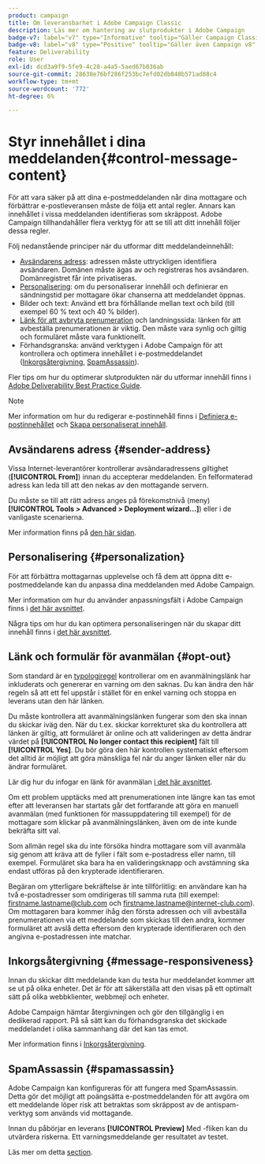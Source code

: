 ```yaml
---
product: campaign
title: Om leveransbarhet i Adobe Campaign Classic
description: Läs mer om hantering av slutprodukter i Adobe Campaign
badge-v7: label="v7" type="Informative" tooltip="Gäller Campaign Classic v7"
badge-v8: label="v8" type="Positive" tooltip="Gäller även Campaign v8"
feature: Deliverability
role: User
exl-id: dcd3a9f9-5fe9-4c28-a4a5-5aed67b036ab
source-git-commit: 28638e76bf286f253bc7efd02db848b571ad88c4
workflow-type: tm+mt
source-wordcount: '772'
ht-degree: 6%

---
```


# Styr innehållet i dina meddelanden{#control-message-content}


För att vara säker på att dina e-postmeddelanden når dina mottagare och förbättrar e-postleveransen måste de följa ett antal regler. Annars kan innehållet i vissa meddelanden identifieras som skräppost. Adobe Campaign tillhandahåller flera verktyg för att se till att ditt innehåll följer dessa regler.

Följ nedanstående principer när du utformar ditt meddelandeinnehåll:

* [Avsändarens adress](#sender-address): adressen måste uttryckligen identifiera avsändaren. Domänen måste ägas av och registreras hos avsändaren. Domänregistret får inte privatiseras.
* [Personalisering](#personalization): om du personaliserar innehåll och definierar en sändningstid per mottagare ökar chanserna att meddelandet öppnas.
* Bilder och text: Använd ett bra förhållande mellan text och bild (till exempel 60 % text och 40 % bilder).
* [Länk för att avbryta prenumeration](#opt-out) och landningssida: länken för att avbeställa prenumerationen är viktig. Den måste vara synlig och giltig och formuläret måste vara funktionellt.
* Förhandsgranska: använd verktygen i Adobe Campaign för att kontrollera och optimera innehållet i e-postmeddelandet ([Inkorgsåtergivning](#message-responsiveness), [SpamAssassin](#spamassassin)).

Fler tips om hur du optimerar slutprodukten när du utformar innehåll finns i [Adobe Deliverability Best Practice Guide](https://experienceleague.adobe.com/docs/deliverability-learn/deliverability-best-practice-guide/content-best-practices-for-optimal-delivery.html).

>[!NOTE]
>
>Mer information om hur du redigerar e-postinnehåll finns i [Definiera e-postinnehållet](defining-the-email-content.md) och [Skapa personaliserat innehåll](design-and-personalize.md).

## Avsändarens adress {#sender-address}

Vissa Internet-leverantörer kontrollerar avsändaradressens giltighet (**[!UICONTROL From]**) innan du accepterar meddelanden. En felformaterad adress kan leda till att den nekas av den mottagande servern.

Du måste se till att rätt adress anges på förekomstnivå (meny) **[!UICONTROL Tools > Advanced > Deployment wizard...]**) eller i de vanligaste scenarierna.

Mer information finns på [den här sidan](defining-the-email-content.md).

## Personalisering {#personalization}

För att förbättra mottagarnas upplevelse och få dem att öppna ditt e-postmeddelande kan du anpassa dina meddelanden med Adobe Campaign.

Mer information om hur du använder anpassningsfält i Adobe Campaign finns i [det här avsnittet](personalization-fields.md).

Några tips om hur du kan optimera personaliseringen när du skapar ditt innehåll finns i [det här avsnittet](design-and-personalize.md#optimize-personalization).

## Länk och formulär för avanmälan {#opt-out}

Som standard är en [typologiregel](steps-validating-the-delivery.md#validation-process-with-typologies) kontrollerar om en avanmälningslänk har inkluderats och genererar en varning om den saknas. Du kan ändra den här regeln så att ett fel uppstår i stället för en enkel varning och stoppa en leverans utan den här länken.

Du måste kontrollera att avanmälningslänken fungerar som den ska innan du skickar iväg den. När du t.ex. skickar korrekturet ska du kontrollera att länken är giltig, att formuläret är online och att valideringen av detta ändrar värdet på **[!UICONTROL No longer contact this recipient]** fält till **[!UICONTROL Yes]**. Du bör göra den här kontrollen systematiskt eftersom det alltid är möjligt att göra mänskliga fel när du anger länken eller när du ändrar formuläret.

Lär dig hur du infogar en länk för avanmälan [i det här avsnittet](personalization-blocks.md#personalization-blocks-example).

Om ett problem upptäcks med att prenumerationen inte längre kan tas emot efter att leveransen har startats går det fortfarande att göra en manuell avanmälan (med funktionen för massuppdatering till exempel) för de mottagare som klickar på avanmälningslänken, även om de inte kunde bekräfta sitt val.

Som allmän regel ska du inte försöka hindra mottagare som vill avanmäla sig genom att kräva att de fyller i fält som e-postadress eller namn, till exempel. Formuläret ska bara ha en valideringsknapp och avstämning ska endast utföras på den krypterade identifieraren.

Begäran om ytterligare bekräftelse är inte tillförlitlig: en användare kan ha två e-postadresser som omdirigeras till samma ruta (till exempel: firstname.lastname@club.com och firstname.lastname@internet-club.com). Om mottagaren bara kommer ihåg den första adressen och vill avbeställa prenumerationen via ett meddelande som skickas till den andra, kommer formuläret att avslå detta eftersom den krypterade identifieraren och den angivna e-postadressen inte matchar.

## Inkorgsåtergivning {#message-responsiveness}

Innan du skickar ditt meddelande kan du testa hur meddelandet kommer att se ut på olika enheter. Det är för att säkerställa att den visas på ett optimalt sätt på olika webbklienter, webbmejl och enheter.

Adobe Campaign hämtar återgivningen och gör den tillgänglig i en dedikerad rapport. På så sätt kan du förhandsgranska det skickade meddelandet i olika sammanhang där det kan tas emot.

Mer information finns i [Inkorgsåtergivning](inbox-rendering.md).

## SpamAssassin {#spamassassin}

Adobe Campaign kan konfigureras för att fungera med SpamAssassin. Detta gör det möjligt att poängsätta e-postmeddelanden för att avgöra om ett meddelande löper risk att betraktas som skräppost av de antispam-verktyg som används vid mottagande.

Innan du påbörjar en leverans **[!UICONTROL Preview]** Med -fliken kan du utvärdera riskerna. Ett varningsmeddelande ger resultatet av testet.

Läs mer om detta [section](spamassassin.md).
